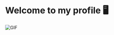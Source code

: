# Welcome to my profile 🖥

![GIF](https://media.giphy.com/media/v1.Y2lkPTc5MGI3NjExcjk2azZ2MGIyeHVxcDJ5Nm5uenJ3NHZ3MGdvaWFocDg1c2xvM3hiaCZlcD12MV9pbnRlcm5hbF9naWZfYnlfaWQmY3Q9Zw/xFmuT64Jto3mRO4w3G/giphy.gif?width=300)
